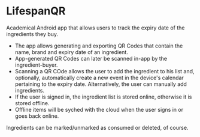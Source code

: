 # LifespanQR
Academical Android app that allows users to track the expiry date of the ingredients they buy.

- The app allows generating and exporting QR Codes that contain the name, brand and expiry date of an ingredient.
- App-generated QR Codes can later be scanned in-app by the ingredient-buyer. 
- Scanning a QR COde allows the user to add the ingredient to his list and, optionally, automatically create a new event in the device's calendar pertaining to the expiry date. Alternatively, the user can manually add ingredients.
- If the user is signed in, the ingredient list is stored online, otherwise it is stored offline. 
- Offline items will be syched with the cloud when the user signs in or goes back online.

Ingredients can be marked/unmarked as consumed or deleted, of course.
